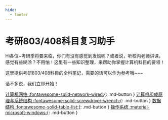 ```yaml
---
hide:
  - footer
---
```


考研803/408科目复习助手
===

Hi各位~考研季将要来临，你们有没有感觉到发慌呢？或者说，听校内老师讲课，感觉有些糊涂？不用怕！这里有一些知识整理，来帮助你掌握计算机科目的要领！

这里提供考研803/408科目的全科笔记，需要的话可以作为参考哦~~~

话不多说，我们立即开始！

[计算机网络 :fontawesome-solid-network-wired:](computer-network/index.md){: .md-button }
[计算机组成原理与系统结构 :fontawesome-solid-screwdriver-wrench:](computer-structure/index.md){: .md-button }
[数据结构 :fontawesome-solid-table-list:](data-structure/index.md){: .md-button }
[操作系统 :material-microsoft-windows:](operating-system/index.md){: .md-button }
